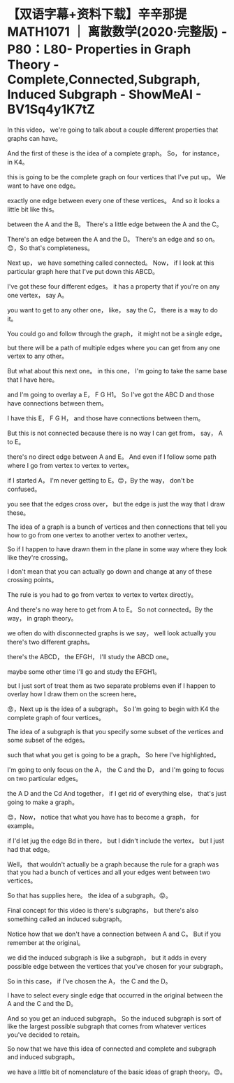 # 【双语字幕+资料下载】辛辛那提 MATH1071 ｜ 离散数学(2020·完整版) - P80：L80- Properties in Graph Theory - Complete,Connected,Subgraph, Induced Subgraph - ShowMeAI - BV1Sq4y1K7tZ

In this video， we're going to talk about a couple different properties that graphs can have。

 And the first of these is the idea of a complete graph。 So， for instance， in K4。

 this is going to be the complete graph on four vertices that I've put up。 We want to have one edge。

 exactly one edge between every one of these vertices。 And so it looks a little bit like this。

 between the A and the B。 There's a little edge between the A and the C。

 There's an edge between the A and the D。 There's an edge and so on。😊，So that's completeness。

 Next up， we have something called connected。 Now， if I look at this particular graph here that I've put down this ABCD。

 I've got these four different edges。 it has a property that if you're on any one vertex， say A。

 you want to get to any other one， like， say the C， there is a way to do it。

 You could go and follow through the graph， it might not be a single edge。

 but there will be a path of multiple edges where you can get from any one vertex to any other。

 But what about this next one。 in this one， I'm going to take the same base that I have here。

 and I'm going to overlay a E， F G H1。 So I've got the ABC D and those have connections between them。

 I have this E， F G H， and those have connections between them。

 But this is not connected because there is no way I can get from， say， A to E。

 there's no direct edge between A and E。 And even if I follow some path where I go from vertex to vertex to vertex。

 if I started A， I'm never getting to E。😊，By the way， don't be confused。

 you see that the edges cross over， but the edge is just the way that I draw these。

 The idea of a graph is a bunch of vertices and then connections that tell you how to go from one vertex to another vertex to another vertex。

 So if I happen to have drawn them in the plane in some way where they look like they're crossing。

 I don't mean that you can actually go down and change at any of these crossing points。

 The rule is you had to go from vertex to vertex to vertex directly。

 And there's no way here to get from A to E。 So not connected。By the way， in graph theory。

 we often do with disconnected graphs is we say， well look actually you there's two different graphs。

 there's the ABCD， the EFGH， I'll study the ABCD one。

 maybe some other time I'll go and study the EFGH1。

 but I just sort of treat them as two separate problems even if I happen to overlay how I draw them on the screen here。

😡，Next up is the idea of a subgraph。 So I'm going to begin with K4 the complete graph of four vertices。

 The idea of a subgraph is that you specify some subset of the vertices and some subset of the edges。

 such that what you get is going to be a graph。 So here I've highlighted。

 I'm going to only focus on the A， the C and the D， and I'm going to focus on two particular edges。

 the A D and the Cd And together， if I get rid of everything else， that's just going to make a graph。

😊，Now， notice that what you have has to become a graph， for example。

 if I'd let jug the edge Bd in there， but I didn't include the vertex， but I just had that edge。

 Well， that wouldn't actually be a graph because the rule for a graph was that you had a bunch of vertices and all your edges went between two vertices。

 So that has supplies here。 the idea of a subgraph。😡。

Final concept for this video is there's subgraphs， but there's also something called an induced subgraph。

 Notice how that we don't have a connection between A and C。 But if you remember at the original。

 we did the induced subgraph is like a subgraph， but it adds in every possible edge between the vertices that you've chosen for your subgraph。

So in this case， if I've chosen the A， the C and the D。

 I have to select every single edge that occurred in the original between the A and the C and the D。

 And so you get an induced subgraph。 So the induced subgraph is sort of like the largest possible subgraph that comes from whatever vertices you've decided to retain。

 So now that we have this idea of connected and complete and subgraph and induced subgraph。

 we have a little bit of nomenclature of the basic ideas of graph theory。😊。

